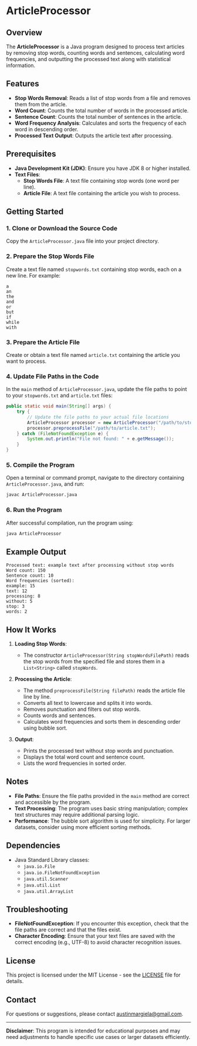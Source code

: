 # ArticleProcessor

## Overview

The **ArticleProcessor** is a Java program designed to process text articles by removing stop words, counting words and sentences, calculating word frequencies, and outputting the processed text along with statistical information.

## Features

- **Stop Words Removal**: Reads a list of stop words from a file and removes them from the article.
- **Word Count**: Counts the total number of words in the processed article.
- **Sentence Count**: Counts the total number of sentences in the article.
- **Word Frequency Analysis**: Calculates and sorts the frequency of each word in descending order.
- **Processed Text Output**: Outputs the article text after processing.

## Prerequisites

- **Java Development Kit (JDK)**: Ensure you have JDK 8 or higher installed.
- **Text Files**:
  - **Stop Words File**: A text file containing stop words (one word per line).
  - **Article File**: A text file containing the article you wish to process.

## Getting Started

### 1. Clone or Download the Source Code

Copy the `ArticleProcessor.java` file into your project directory.

### 2. Prepare the Stop Words File

Create a text file named `stopwords.txt` containing stop words, each on a new line. For example:

```
a
an
the
and
or
but
if
while
with
```

### 3. Prepare the Article File

Create or obtain a text file named `article.txt` containing the article you want to process.

### 4. Update File Paths in the Code

In the `main` method of `ArticleProcessor.java`, update the file paths to point to your `stopwords.txt` and `article.txt` files:

```java
public static void main(String[] args) {
    try {
        // Update the file paths to your actual file locations
        ArticleProcessor processor = new ArticleProcessor("/path/to/stopwords.txt");
        processor.preprocessFile("/path/to/article.txt");
    } catch (FileNotFoundException e) {
        System.out.println("File not found: " + e.getMessage());
    }
}
```

### 5. Compile the Program

Open a terminal or command prompt, navigate to the directory containing `ArticleProcessor.java`, and run:

```bash
javac ArticleProcessor.java
```

### 6. Run the Program

After successful compilation, run the program using:

```bash
java ArticleProcessor
```

## Example Output

```
Processed text: example text after processing without stop words
Word count: 150
Sentence count: 10
Word frequencies (sorted):
example: 15
text: 12
processing: 8
without: 5
stop: 3
words: 2
```

## How It Works

1. **Loading Stop Words**:
   - The constructor `ArticleProcessor(String stopWordsFilePath)` reads the stop words from the specified file and stores them in a `List<String>` called `stopWords`.

2. **Processing the Article**:
   - The method `preprocessFile(String filePath)` reads the article file line by line.
   - Converts all text to lowercase and splits it into words.
   - Removes punctuation and filters out stop words.
   - Counts words and sentences.
   - Calculates word frequencies and sorts them in descending order using bubble sort.

3. **Output**:
   - Prints the processed text without stop words and punctuation.
   - Displays the total word count and sentence count.
   - Lists the word frequencies in sorted order.

## Notes

- **File Paths**: Ensure the file paths provided in the `main` method are correct and accessible by the program.
- **Text Processing**: The program uses basic string manipulation; complex text structures may require additional parsing logic.
- **Performance**: The bubble sort algorithm is used for simplicity. For larger datasets, consider using more efficient sorting methods.

## Dependencies

- Java Standard Library classes:
  - `java.io.File`
  - `java.io.FileNotFoundException`
  - `java.util.Scanner`
  - `java.util.List`
  - `java.util.ArrayList`

## Troubleshooting

- **FileNotFoundException**: If you encounter this exception, check that the file paths are correct and that the files exist.
- **Character Encoding**: Ensure that your text files are saved with the correct encoding (e.g., UTF-8) to avoid character recognition issues.

## License

This project is licensed under the MIT License - see the [LICENSE](LICENSE) file for details.

## Contact

For questions or suggestions, please contact [austinmargiela@gmail.com](mailto:austinmargiela@gmail.com).

---

**Disclaimer**: This program is intended for educational purposes and may need adjustments to handle specific use cases or larger datasets efficiently.
